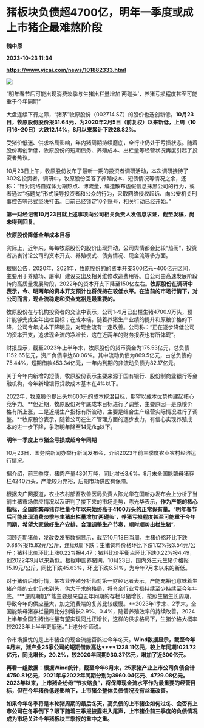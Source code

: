 # 猪板块负债超4700亿，明年一季度或成上市猪企最难熬阶段
**魏中原**

**2023-10-23 11:34**

**https://www.yicai.com/news/101882333.html**

![](https://imgcdn.yicai.com/uppics/slides/2023/10/c85af4f07bfcf25ea56cdefb28029539.jpg)

“明年春节后可能出现消费淡季与生猪出栏量增加‘两碰头’，养猪亏损程度甚至可能重于今年同期”

大盘连续下行之际，“猪茅”牧原股份（002714.SZ）的股价也迭创新低。**10月23日，牧原股份股价报31.64元，为2020年2月5日（前复权）以来新低，上周（10月16~20日）大跌12.14%，8月以来累计下跌28.82%。**

受猪价低迷、供求格局影响，年内猪周期持续磨底，全行业仍处于亏损状态。随着股价再创新低，牧原股份的短期债务、养殖成本、出栏量等经营状况再度引起了投资者热议。

10月23日上午，牧原股份发布了最新一期的投资者调研活动，本次调研接待了302名投资者。调研中，牧原股份回答了养殖成本、短债情况等情况之余，还称：“针对网络自媒体为蹭热点、博流量，编造散布虚假信息抹黑公司的行为，或者通过“标题党”形式误导投资者和公众的行为，采取网络侵权起诉、向公安机关刑事控告等形式坚决打击。目前已经锁定10个账号，相关行动已经开始。”

**第一财经记者10月23日就上述事项向公司相关负责人发信息求证，截至发稿，尚未得到回复。**

**牧原股份降低全年成本目标**

实际上，近年来，每每牧原股份的股价出现异动，公司舆情都会比较“热闹”，投资者热衷讨论公司的资本开支、养殖模式、债务情况、现金流等多方面。

根据公告，2020年、2021年，牧原股份的的资本开支300亿元~400亿元区间，主要用于养殖场、屠宰厂建设支出及相关维修改造费用等。自公司由高速发展阶段转向高质量发展阶段，2022年的资本开支下降至150亿左右。**牧原股份在调研中表示，今、明两年的资本开支预计也将保持在较低水平。在当前的市场行情下，对公司而言，现金流稳定和资金充裕是最重要的。**

牧原股份在与机构投资者的交流中表示，公司1~9月已出栏生猪4700.9万头，预计能够完成全年出栏目标；在成本端，随着养猪生产业绩的提升和原粮价格的下降，公司今年成本下降明显，对现金流有一定改善。公司称：“正在逐步降低公司的资本开支，追求现金流的净增长，这在近两年的财务报表也有所体现”。

财报显示，截至2023年上半年末，牧原股份的货币资金为175.53亿元，总负债1152.65亿元，资产负债率达60.06%。其中流动负债为869.5亿元，占总负债的75.44%，短期借款453.34亿元，一年内到期的非流动负债为82.17亿元。

关于今年内新增的短债，牧原股份表示主要来源于国有银行、股份制商业银行等金融机构，今年新增银行贷款成本基本在4%以下。

2022年，牧原股份提出头均600元的成本挖潜目标，期望以成本优势构建起核心竞争力。**但近期，牧原股份对年底成本目标进行了调整，主要原因一是原粮价格有所上涨，二是近期生产指标有所波动，主要是结合生产经营实际情况进行了调整。**牧原股份表示，随着公司在生产管理方面的逐步发力，有信心实现养殖成本的进一步下降，争取明年降至14元/kg以下。

**明年一季度上市猪企亏损或超今年同期**

10月23日，国务院新闻办举行新闻发布会，介绍2023年前三季度农业农村经济运行情况。

据介绍，前三季度，猪肉产量4301万吨，同比增长3.6%。9月末全国能繁母猪存栏4240万头，产能较为充裕，后期市场供应有保障。

根据央广网报道，农业农村部畜牧兽医局负责人陈光华在国新办发布会上分析了当前生猪市场供应情况以及研判了接下来的市场走势，陈光华表示，**作为产能的核心指标，全国能繁母猪存栏量今年以来始终高于4100万头的正常保有量。**“**明年春节后可能出现消费淡季与生猪出栏量增加‘两碰头’，养猪亏损程度甚至可能重于今年同期，希望大家做好生产安排，合理调整生产节奏，顺时顺势出栏生猪**”。

回顾近期猪价，发改委发布数据显示，截至10月18日当周，生猪价格环比下跌0.88%报15.82元/公斤，连续6周下跌；生猪饲料价格环比下跌1.12%报3.54元/公斤；猪料比价环比上涨0.22%报4.47；猪料比价平衡点环比下跌0.22%报4.49，创2022年9月以来新低。根据中国养猪网，10月23日，国内外三元生猪价格报15.19元/公斤，同比下跌45.63%，环比下跌6.51%，为今年7月末以来的新低。

对于猪价后市行情，某农业养殖分析师对第一财经记者表示，产能充裕也意味着生猪产能的去化仍未到头，供大于求的格局，将令全行业亏损持续至少持续至今年年底。“**逆周期加产能主要是来自去年同期的存栏母猪增长，按照生猪生长周期，导致今年的供应量大，加之消费端的复苏比较缓慢。**2023年1季末、2季末，全国能繁母猪存栏量同比分别增长2.9%、0.4%，随着养殖效率的持续改善，2024上半年全国生猪出栏量有望实现同比正增长，这样的供求格局下，生猪价格大概率较2023年上半年更低迷。”上述分析师说。

令市场担忧的是上市猪企的现金流能否熬过今年冬天。**Wind数据显示，截至今年6月末，猪产业25家公司的短期借款高达****1228.11亿元，较上年同期1021.72亿元，同比增长，20.2%，较2020年同期930.37亿元，增加了近300亿元。**

**再看一组数据：根据Wind统计，截至今年6月末，25家猪产业上市公司负债合计4750.81亿元，2021年与2022年同期分别为3960.04亿元、4729.08亿元。2023年以来，上市猪企纷纷“节衣缩食”，将保障现金流水平作为最重要的经营目标，但在今年猪价低迷影响下，上市猪企整体负债情况没有丝毫改善。**

**如果今年冬季将是本轮猪周期的最后冬天，高负债的上市猪企如何过冬、会否有上市公司在冬季倒下？眼下随着三季报披露进入尾声，上市猪企前三季度的负债情况成为市场关注今年猪板块三季报的重中之重。**